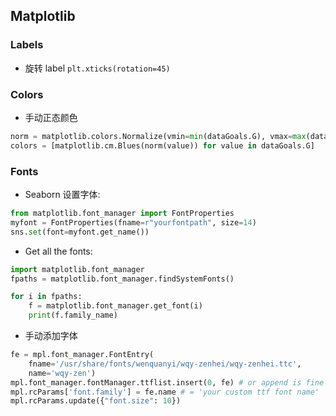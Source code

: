 
## Matplotlib

### Labels

- 旋转 label `plt.xticks(rotation=45)`

### Colors

- 手动正态颜色
```python
norm = matplotlib.colors.Normalize(vmin=min(dataGoals.G), vmax=max(dataGoals.G))
colors = [matplotlib.cm.Blues(norm(value)) for value in dataGoals.G]
```

### Fonts
- Seaborn 设置字体:
```python
from matplotlib.font_manager import FontProperties
myfont = FontProperties(fname=r"yourfontpath", size=14)
sns.set(font=myfont.get_name())
```
- Get all the fonts:
```python
import matplotlib.font_manager
fpaths = matplotlib.font_manager.findSystemFonts()

for i in fpaths:
    f = matplotlib.font_manager.get_font(i)
    print(f.family_name)
```
- 手动添加字体
```python
fe = mpl.font_manager.FontEntry(
    fname='/usr/share/fonts/wenquanyi/wqy-zenhei/wqy-zenhei.ttc',
    name='wqy-zen')
mpl.font_manager.fontManager.ttflist.insert(0, fe) # or append is fine
mpl.rcParams['font.family'] = fe.name # = 'your custom ttf font name'
mpl.rcParams.update({"font.size": 10})
```
